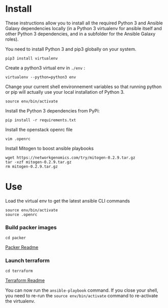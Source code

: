 # Install

These instructions allow you to install all the required Python 3 and Ansible Galaxy dependencies locally (in a Python 3 virtualenv for ansible itself and other Python 3 dependencies, and in a subfolder for the Ansible Galaxy roles).

You need to install Python 3 and pip3 globally on your system.

```
pip3 install virtualenv
```

Create a python3 virtual env in `./env` : 

```
virtualenv --python=python3 env
```

Change your current shell environnement variables so that running python or pip will actually use your local installation of Python 3.

```
source env/bin/activate
```

Install the Python 3 dependencies from PyPi:

```
pip install -r requirements.txt
```

Install the openstack openrc file

```
vim .openrc
```

Install Mitogen to boost ansible playbooks

```
wget https://networkgenomics.com/try/mitogen-0.2.9.tar.gz
tar -xzf mitogen-0.2.9.tar.gz
rm mitogen-0.2.9.tar.gz
```


# Use

Load the virtual env to get the latest ansible CLI commands

```
source env/bin/activate
source .openrc
```

### Build packer images

```
cd packer
```
[Packer Readme](packer/README.md)

### Launch terraform

```
cd terraform
```
[Terraform Readme](terraform/README.md)

You can now run the `ansible-playbook` command.
If you close your shell, you need to re-run the `source env/bin/activate` command to re-activate the virtualenv.

